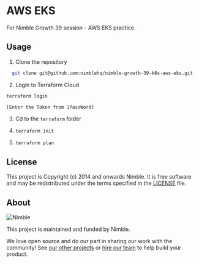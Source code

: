 # AWS EKS

For Nimble Growth 39 session - AWS EKS practice.

## Usage

1. Clone the repository

```bash
  git clone git@github.com:nimblehq/nimble-growth-39-k8s-aws-eks.git
```

2. Login to Terraform Cloud

```bash
terraform login

[Enter the Token from 1PassWord]
```

3. Cd to the `terraform` folder

4. `terraform init`

5. `terraform plan`

## License

This project is Copyright (c) 2014 and onwards Nimble. It is free software and may be redistributed under the terms specified in the [LICENSE] file.

[LICENSE]: /LICENSE

## About

![Nimble](https://assets.nimblehq.co/logo/dark/logo-dark-text-160.png)

This project is maintained and funded by Nimble.

We love open source and do our part in sharing our work with the community!
See [our other projects][community] or [hire our team][hire] to help build your product.

[community]: https://github.com/nimblehq
[hire]: https://nimblehq.co/

